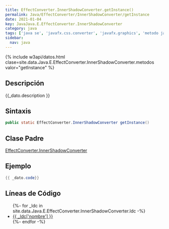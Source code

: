 ```yaml
---
title: EffectConverter.InnerShadowConverter.getInstance()
permalink: Java/EffectConverter/InnerShadowConverter/getInstance
date: 2021-01-04
key: JavaJava.E.EffectConverter.InnerShadowConverter
category: java
tags: ['java se', 'javafx.css.converter', 'javafx.graphics', 'metodo java', 'Java 1.0']
sidebar: 
  nav: java
---
```


{% include w3api/datos.html clase=site.data.Java.E.EffectConverter.InnerShadowConverter.metodos valor="getInstance" %}

## Descripción
{{_dato.description }}

## Sintaxis
~~~java
public static EffectConverter.InnerShadowConverter getInstance()
~~~

## Clase Padre
[EffectConverter.InnerShadowConverter](/Java/EffectConverter/InnerShadowConverter/)

## Ejemplo
~~~java
{{ _dato.code}}
~~~

## Líneas de Código
<ul>
{%- for _ldc in site.data.Java.E.EffectConverter.InnerShadowConverter.ldc -%}
   <li>
       <a href="{{_ldc['url'] }}">{{ _ldc['nombre'] }}</a>
   </li>
{%- endfor -%}
</ul>
